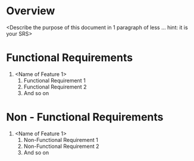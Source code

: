 # Overview
<Describe the purpose of this document in 1 paragraph of less … hint: it is
your SRS>

# Functional Requirements
1. <Name of Feature 1>
   <ol type="1">
      <li>Functional Requirement 1</li>
      <li>Functional Requirement 2</li>
      <li>And so on</li>
   </ol>

# Non - Functional Requirements
1. <Name of Feature 1>
   <ol type="1">
      <li>Non-Functional Requirement 1</li>
      <li>Non-Functional Requirement 2</li>
      <li>And so on</li>
   </ol>



